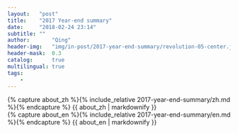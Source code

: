 ```yaml
---
layout:   "post"
title:    "2017 Year-end summary"
date:     "2018-02-24 23:14"
subtitle: ""
author:       "Qing"
header-img:   "img/in-post/2017-year-end-summary/revolution-05-center.jpg"
header-mask:  0.3
catalog:      true
multilingual: true
tags:
    -
---
```

<!-- Chinese Version -->
<div class="zh post-container">
    {% capture about_zh %}{% include_relative 2017-year-end-summary/zh.md %}{% endcapture %}
    {{ about_zh | markdownify }}
</div>

<!-- English Version -->
<div class="en post-container">
    {% capture about_en %}{% include_relative 2017-year-end-summary/en.md %}{% endcapture %}
    {{ about_en | markdownify }}
</div>
